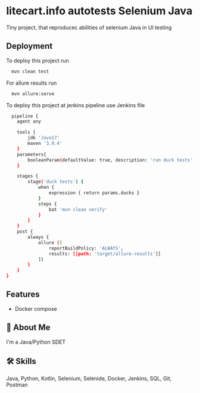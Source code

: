 
# litecart.info autotests Selenium Java

Tiny project, that reproducec abilities of selenium Java in UI testing


## Deployment

To deploy this project run

```bash
  mvn clean test  
```

For allure results run

```bash
  mvn allure:serve
```
To deploy this project at jenkins pipeline use Jenkins file
```bash
  pipeline {
    agent any

    tools {
        jdk 'Java17'
        maven '3.9.4'
    }
    parameters{
        booleanParam(defaultValue: true, description: 'run duck tests', name: 'ducks')
    }

    stages {
        stage('duck tests') {
            when {
                expression { return params.ducks }
            }
            steps {
                bat 'mvn clean verify'
            }
        }
    }
    post {
        always {
            allure ([
                reportBuildPolicy: 'ALWAYS',
                results: [[path: 'target/allure-results']]
            ])
        }
    }
}
```

## Features


- Docker compose




## 🚀 About Me
I'm a Java/Python SDET


## 🛠 Skills
Java, Python, Kotlin, Selenium, Selenide, Docker, Jenkins, SQL, Git, Postman

